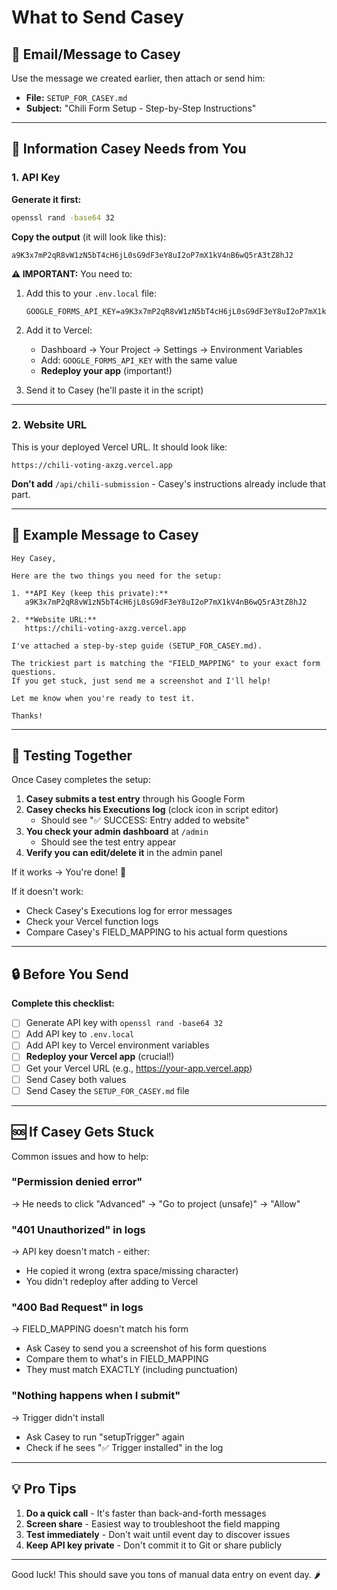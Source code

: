 # What to Send Casey

## 📧 Email/Message to Casey

Use the message we created earlier, then attach or send him:
- **File:** `SETUP_FOR_CASEY.md`
- **Subject:** "Chili Form Setup - Step-by-Step Instructions"

---

## 🔑 Information Casey Needs from You

### 1. **API Key**

**Generate it first:**
```bash
openssl rand -base64 32
```

**Copy the output** (it will look like this):
```
a9K3x7mP2qR8vW1zN5bT4cH6jL0sG9dF3eY8uI2oP7mX1kV4nB6wQ5rA3tZ8hJ2
```

**⚠️ IMPORTANT:** You need to:
1. Add this to your `.env.local` file:
   ```env
   GOOGLE_FORMS_API_KEY=a9K3x7mP2qR8vW1zN5bT4cH6jL0sG9dF3eY8uI2oP7mX1kV4nB6wQ5rA3tZ8hJ2
   ```

2. Add it to Vercel:
   - Dashboard → Your Project → Settings → Environment Variables
   - Add: `GOOGLE_FORMS_API_KEY` with the same value
   - **Redeploy your app** (important!)

3. Send it to Casey (he'll paste it in the script)

---

### 2. **Website URL**

This is your deployed Vercel URL. It should look like:
```
https://chili-voting-axzg.vercel.app
```

**Don't add** `/api/chili-submission` - Casey's instructions already include that part.

---

## 📝 Example Message to Casey

```
Hey Casey,

Here are the two things you need for the setup:

1. **API Key (keep this private):**
   a9K3x7mP2qR8vW1zN5bT4cH6jL0sG9dF3eY8uI2oP7mX1kV4nB6wQ5rA3tZ8hJ2

2. **Website URL:**
   https://chili-voting-axzg.vercel.app

I've attached a step-by-step guide (SETUP_FOR_CASEY.md).

The trickiest part is matching the "FIELD_MAPPING" to your exact form questions.
If you get stuck, just send me a screenshot and I'll help!

Let me know when you're ready to test it.

Thanks!
```

---

## 🧪 Testing Together

Once Casey completes the setup:

1. **Casey submits a test entry** through his Google Form
2. **Casey checks his Executions log** (clock icon in script editor)
   - Should see "✅ SUCCESS: Entry added to website"
3. **You check your admin dashboard** at `/admin`
   - Should see the test entry appear
4. **Verify you can edit/delete it** in the admin panel

If it works → You're done! 🎉

If it doesn't work:
- Check Casey's Executions log for error messages
- Check your Vercel function logs
- Compare Casey's FIELD_MAPPING to his actual form questions

---

## 🔒 Before You Send

**Complete this checklist:**

- [ ] Generate API key with `openssl rand -base64 32`
- [ ] Add API key to `.env.local`
- [ ] Add API key to Vercel environment variables
- [ ] **Redeploy your Vercel app** (crucial!)
- [ ] Get your Vercel URL (e.g., https://your-app.vercel.app)
- [ ] Send Casey both values
- [ ] Send Casey the `SETUP_FOR_CASEY.md` file

---

## 🆘 If Casey Gets Stuck

Common issues and how to help:

### "Permission denied error"
→ He needs to click "Advanced" → "Go to project (unsafe)" → "Allow"

### "401 Unauthorized" in logs
→ API key doesn't match - either:
  - He copied it wrong (extra space/missing character)
  - You didn't redeploy after adding to Vercel

### "400 Bad Request" in logs
→ FIELD_MAPPING doesn't match his form
  - Ask Casey to send you a screenshot of his form questions
  - Compare them to what's in FIELD_MAPPING
  - They must match EXACTLY (including punctuation)

### "Nothing happens when I submit"
→ Trigger didn't install
  - Ask Casey to run "setupTrigger" again
  - Check if he sees "✅ Trigger installed" in the log

---

## 💡 Pro Tips

1. **Do a quick call** - It's faster than back-and-forth messages
2. **Screen share** - Easiest way to troubleshoot the field mapping
3. **Test immediately** - Don't wait until event day to discover issues
4. **Keep API key private** - Don't commit it to Git or share publicly

---

Good luck! This should save you tons of manual data entry on event day. 🌶️
